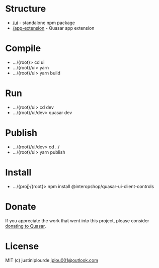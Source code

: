 <!-- <img src="https://img.shields.io/npm/v/quasar-ui-client-controls.svg?label=quasar-ui-client-controls">
<img src="https://img.shields.io/npm/v/quasar-app-extension-client-controls.svg?label=quasar-app-extension-client-controls">
 -->
# Structure
* [/ui](ui) - standalone npm package
* [/app-extension](app-extension) - Quasar app extension

# Compile
* .../{root}> cd ui
* .../{root}/ui> yarn
* .../{root}/ui> yarn build

# Run
* .../{root}/ui> cd dev
* .../{root}/ui/dev> quasar dev 

# Publish
* .../{root}/ui/dev> cd ../
* .../{root}/ui> yarn publish

# Install
* .../{proj}/{root}> npm install @interopshop/quasar-ui-client-controls

# Donate
If you appreciate the work that went into this project, please consider [donating to Quasar](https://donate.quasar.dev).

# License
MIT (c) justinlplourde <jplou001@outlook.com>